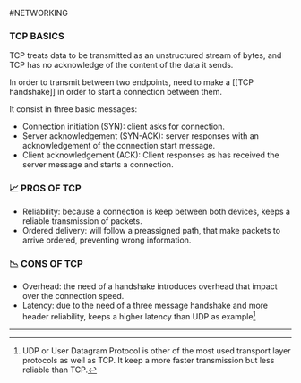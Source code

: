 #NETWORKING 

### TCP BASICS

TCP treats data to be transmitted as an unstructured stream of bytes, and TCP has no acknowledge of the content of the data it sends. 

In order to transmit between two endpoints, need to make a [[TCP handshake]] in order to start a connection between them. 

It consist in three basic messages: 
* Connection initiation (SYN): client asks for connection. 
* Server acknowledgement (SYN-ACK): server responses with an acknowledgement of the connection start message. 
* Client acknowledgement (ACK): Client responses as has received the server message and starts a connection. 

### 📈 PROS OF TCP

* Reliability: because a connection is keep between both devices, keeps a reliable transmission of packets. 
* Ordered delivery: will follow a preassigned path, that make packets to arrive ordered, preventing wrong information. 

### 📉 CONS OF TCP

* Overhead: the need of a handshake introduces overhead that impact over the connection speed. 
* Latency: due to the need of a three message handshake and more header reliability, keeps a higher latency than UDP as example[^2]

---

[^2]: UDP or User Datagram Protocol is other of the most used transport layer protocols as well as TCP. It keep a more faster transmission but less reliable than TCP. 




